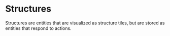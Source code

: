 # Structures

Structures are entities that are visualized as structure tiles, but are stored as entities that respond to actions.
